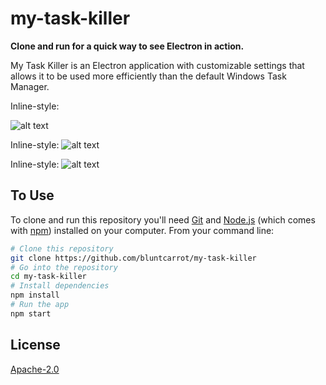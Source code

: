 # my-task-killer

**Clone and run for a quick way to see Electron in action.**

My Task Killer is an Electron application with customizable settings that allows it to be used more efficiently than the default Windows Task Manager.

Inline-style: 

![alt text](https://github.com/bluntcarrot/my-task-killer/images/my-task-killer-1.jpg "My Task Killer Overview screenshot")

Inline-style: 
![alt text](https://github.com/bluntcarrot/my-task-killer/images/my-task-killer-2.jpg "My Task Killer Add New Tasks screenshot")

Inline-style: 
![alt text](https://github.com/bluntcarrot/my-task-killer/images/my-task-killer-3.jpg "My Task Killer Loading screen screenshot")


## To Use

To clone and run this repository you'll need [Git](https://git-scm.com) and [Node.js](https://nodejs.org/en/download/) (which comes with [npm](http://npmjs.com)) installed on your computer. From your command line:

```bash
# Clone this repository
git clone https://github.com/bluntcarrot/my-task-killer
# Go into the repository
cd my-task-killer
# Install dependencies
npm install
# Run the app
npm start
```

## License

[Apache-2.0](LICENSE.md)